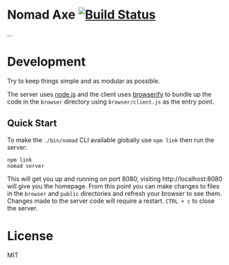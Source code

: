# Nomad Axe [![Build Status](https://travis-ci.org/DarthBurrit0/nomadaxe.com.png?branch=master)](https://travis-ci.org/DarthBurrit0/nomadaxe.com)

...

# Development

Try to keep things simple and as modular as possible.

The server uses [node.js][node] and the client uses [browserify][browserify] to bundle up the code in the `browser` directory using `browser/client.js` as the entry point.

## Quick Start

To make the `./bin/nomad` CLI available globally use `npm link` then run the server:

    npm link
    nomad server

This will get you up and running on port 8080, visiting http://localhost:8080 will give you the homepage. From this point you can make changes to files in the `browser` and `public` directories and refresh your browser to see them. Changes made to the server code will require a restart. `CTRL + c` to close the server.

# License

MIT

[node]: http://nodejs.org
[browserify]: http://browserify.org

